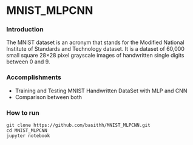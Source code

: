 # MNIST_MLPCNN
### Introduction
The MNIST dataset is an acronym that stands for the Modified National Institute of Standards and Technology dataset. It is a dataset of 60,000 small square 28×28 pixel grayscale images of handwritten single digits between 0 and 9.
### Accomplishments
* Training and Testing MNIST Handwritten DataSet with MLP and CNN
* Comparison between both
### How to run

```
git clone https://github.com/basithh/MNIST_MLPCNN.git
cd MNIST_MLPCNN
jupyter notebook

```
